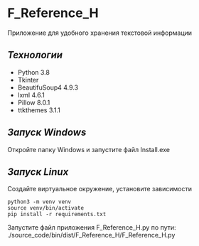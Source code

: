 # F_Reference_H

Приложение для удобного хранения текстовой информации

## ***Технологии***
- Python 3.8
- Tkinter
- BeautifuSoup4 4.9.3
- lxml 4.6.1
- Pillow 8.0.1
- ttkthemes 3.1.1

## ***Запуск Windows***
Откройте папку Windows и запустите файл Install.exe

## ***Запуск Linux***
Создайте виртуальное окружение, установите зависимости
```
python3 -m venv venv
source venv/bin/activate
pip install -r requirements.txt
```
Запустите файл приложения F_Reference_H.py по пути: ./source_code/bin/dist/F_Reference_H/F_Reference_H.py
